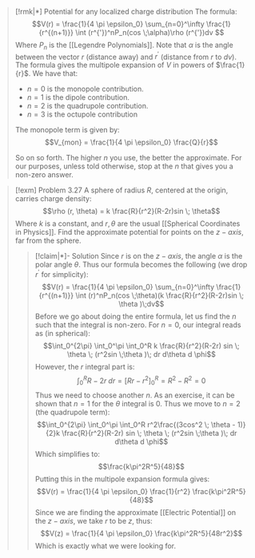 >[!rmk|*] Potential for any localized charge distribution
>The formula: $$V(r) = \frac{1}{4 \pi \epsilon_0} \sum_{n=0}^\infty \frac{1}{r^{(n+1)}} \int (r^{'})^nP_n(cos \;\alpha)\rho (r^{'})dv $$Where $P_n$ is the [[Legendre Polynomials]]. Note that $\alpha$ is the angle between the vector $r$ (distance away) and $r^{'}$ (distance from $r$ to $dv$). The formula gives the multipole expansion of $V$ in powers of $\frac{1}{r}$. We have that:
> - $n=0$ is the monopole contribution.
> - $n = 1$ is the dipole contribution.
> - $n = 2$ is the quadrupole contribution.
> - $n = 3$ is the octupole contribution
> 
> The monopole term is given by: $$V_{mon} = \frac{1}{4 \pi \epsilon_0} \frac{Q}{r}$$
> 
> So on so forth. The higher $n$ you use, the better the approximate. For our purposes, unless told otherwise, stop at the $n$ that gives you a non-zero answer. 

>[!exm] Problem 3.27
>A sphere of radius $R$, centered at the origin, carries charge density: $$\rho (r, \theta) = k \frac{R}{r^2}(R-2r)sin \; \theta$$Where $k$ is a constant, and $r, \theta$ are the usual [[Spherical Coordinates in Physics]]. Find the approximate potential for points on the $z-axis$, far from the sphere. 
>>[!claim|*]- Solution
>>Since $r$ is on the $z-axis$, the angle $\alpha$ is the polar angle $\theta$. Thus our formula becomes the following (we drop $r^{'}$ for simplicity): $$V(r) = \frac{1}{4 \pi \epsilon_0} \sum_{n=0}^\infty \frac{1}{r^{(n+1)}} \int (r)^nP_n(cos \;\theta)(k \frac{R}{r^2}(R-2r)sin \; \theta )\;dv$$Before we go about doing the entire formula, let us find the $n$ such that the integral is non-zero. For $n = 0$, our integral reads as (in spherical): $$\int_0^{2\pi} \int_0^\pi \int_0^R k \frac{R}{r^2}(R-2r) sin \; \theta \; (r^2sin \;\theta )\; dr d\theta d \phi$$However, the $r$ integral part is: $$\int_0^R R-2r \; dr = [Rr-r^2]_0^R = R^2 - R^2 = 0$$Thus we need to choose another $n$. As an exercise, it can be shown that $n=1$ for the $\theta$ integral is $0$. Thus we move to $n = 2$ (the quadrupole term): $$\int_0^{2\pi} \int_0^\pi \int_0^R r^2\frac{(3cos^2 \; \theta - 1)}{2}k \frac{R}{r^2}(R-2r) sin \; \theta \; (r^2sin \;\theta )\; dr d\theta d \phi$$Which simplifies to: $$\frac{k\pi^2R^5}{48}$$Putting this in the multipole expansion formula gives: $$V(r) = \frac{1}{4 \pi \epsilon_0} \frac{1}{r^2} \frac{k\pi^2R^5}{48}$$Since we are finding the approximate [[Electric Potential]] on the $z-axis$, we take $r$ to be $z$, thus: $$V(z) = \frac{1}{4 \pi \epsilon_0} \frac{k\pi^2R^5}{48r^2}$$Which is exactly what we were looking for.




